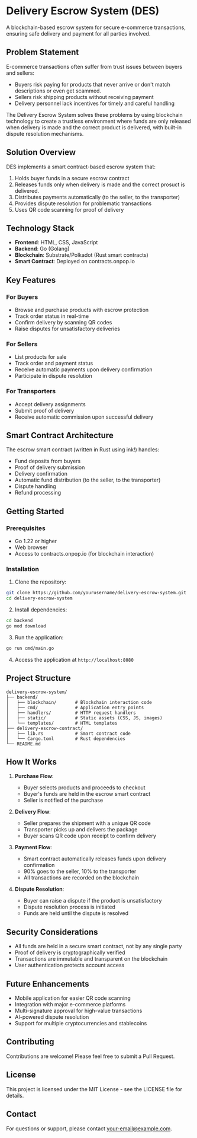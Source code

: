# Delivery Escrow System (DES)

A blockchain-based escrow system for secure e-commerce transactions, ensuring safe delivery and payment for all parties involved.

## Problem Statement

E-commerce transactions often suffer from trust issues between buyers and sellers:

- Buyers risk paying for products that never arrive or don't match descriptions or even get scammed.
- Sellers risk shipping products without receiving payment
- Delivery personnel lack incentives for timely and careful handling

The Delivery Escrow System solves these problems by using blockchain technology to create a trustless environment where funds are only released when delivery is made and the correct product is delivered, with built-in dispute resolution mechanisms.

## Solution Overview

DES implements a smart contract-based escrow system that:

1. Holds buyer funds in a secure escrow contract
2. Releases funds only when delivery is made and the correct prosuct is delivered.
3. Distributes payments automatically (to the seller, to the transporter)
4. Provides dispute resolution for problematic transactions
5. Uses QR code scanning for proof of delivery

## Technology Stack

- **Frontend**: HTML, CSS, JavaScript
- **Backend**: Go (Golang)
- **Blockchain**: Substrate/Polkadot (Rust smart contracts)
- **Smart Contract**: Deployed on contracts.onpop.io

## Key Features

### For Buyers
- Browse and purchase products with escrow protection
- Track order status in real-time
- Confirm delivery by scanning QR codes
- Raise disputes for unsatisfactory deliveries

### For Sellers
- List products for sale
- Track order and payment status
- Receive automatic payments upon delivery confirmation
- Participate in dispute resolution

### For Transporters
- Accept delivery assignments
- Submit proof of delivery
- Receive automatic commission upon successful delivery

## Smart Contract Architecture

The escrow smart contract (written in Rust using ink!) handles:

- Fund deposits from buyers
- Proof of delivery submission
- Delivery confirmation
- Automatic fund distribution (to the seller, to the transporter)
- Dispute handling
- Refund processing

## Getting Started

### Prerequisites
- Go 1.22 or higher
- Web browser
- Access to contracts.onpop.io (for blockchain interaction)

### Installation

1. Clone the repository:
```bash
git clone https://github.com/yourusername/delivery-escrow-system.git
cd delivery-escrow-system
```

2. Install dependencies:
```bash
cd backend
go mod download
```

3. Run the application:
```bash
go run cmd/main.go
```

4. Access the application at `http://localhost:8080`

## Project Structure

```
delivery-escrow-system/
├── backend/
│   ├── blockchain/       # Blockchain interaction code
│   ├── cmd/              # Application entry points
│   ├── handlers/         # HTTP request handlers
│   ├── static/           # Static assets (CSS, JS, images)
│   └── templates/        # HTML templates
├── delivery-escrow-contract/
│   ├── lib.rs            # Smart contract code
│   └── Cargo.toml        # Rust dependencies
└── README.md
```

## How It Works

1. **Purchase Flow**:
   - Buyer selects products and proceeds to checkout
   - Buyer's funds are held in the escrow smart contract
   - Seller is notified of the purchase

2. **Delivery Flow**:
   - Seller prepares the shipment with a unique QR code
   - Transporter picks up and delivers the package
   - Buyer scans QR code upon receipt to confirm delivery

3. **Payment Flow**:
   - Smart contract automatically releases funds upon delivery confirmation
   - 90% goes to the seller, 10% to the transporter
   - All transactions are recorded on the blockchain

4. **Dispute Resolution**:
   - Buyer can raise a dispute if the product is unsatisfactory
   - Dispute resolution process is initiated
   - Funds are held until the dispute is resolved

## Security Considerations

- All funds are held in a secure smart contract, not by any single party
- Proof of delivery is cryptographically verified
- Transactions are immutable and transparent on the blockchain
- User authentication protects account access

## Future Enhancements

- Mobile application for easier QR code scanning
- Integration with major e-commerce platforms
- Multi-signature approval for high-value transactions
- AI-powered dispute resolution
- Support for multiple cryptocurrencies and stablecoins

## Contributing

Contributions are welcome! Please feel free to submit a Pull Request.

## License

This project is licensed under the MIT License - see the LICENSE file for details.

## Contact

For questions or support, please contact [your-email@example.com](mailto:your-email@example.com).
